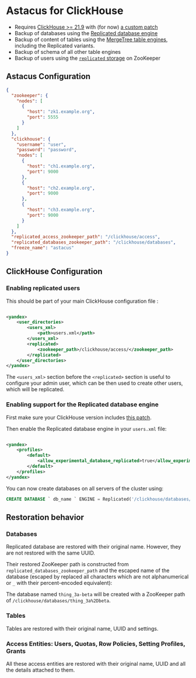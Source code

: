 # Astacus for ClickHouse

- Requires [ClickHouse >= 21.9](https://clickhouse.tech/docs/en/whats-new/changelog/#clickhouse-release-v21-9-2021-09-09)
  with (for now) [a custom patch](https://github.com/ClickHouse/ClickHouse/pull/29202)
- Backup of databases using
  the [Replicated database engine](https://clickhouse.tech/docs/en/engines/database-engines/replicated/)
- Backup of content of tables using
  the [MergeTree table engines](https://clickhouse.tech/docs/en/engines/table-engines/mergetree-family/), including the
  Replicated variants.
- Backup of schema of all other table engines
- Backup of users using
  the [`replicated` storage](https://clickhouse.tech/docs/en/operations/server-configuration-parameters/settings/#user_directories)
  on ZooKeeper

## Astacus Configuration

```json
{
  "zookeeper": {
    "nodes": [
      {
        "host": "zk1.example.org",
        "port": 5555
      }
    ]
  },
  "clickhouse": {
    "username": "user",
    "password": "password",
    "nodes": [
      {
        "host": "ch1.example.org",
        "port": 9000
      },
      {
        "host": "ch2.example.org",
        "port": 9000
      },
      {
        "host": "ch3.example.org",
        "port": 9000
      }
    ]
  },
  "replicated_access_zookeeper_path": "/clickhouse/access",
  "replicated_databases_zookeeper_path": "/clickhouse/databases",
  "freeze_name": "astacus"
}
```

## ClickHouse Configuration

### Enabling replicated users

This should be part of your main ClickHouse configuration file :

```xml

<yandex>
    <user_directories>
        <users_xml>
            <path>users.xml</path>
        </users_xml>
        <replicated>
            <zookeeper_path>/clickhouse/access/</zookeeper_path>
        </replicated>
    </user_directories>
</yandex>
```

The `<users_xml>` section before the `<replicated>` section is useful to configure your admin user, which can be then used to
create other users, which will be replicated.

### Enabling support for the Replicated database engine

First make sure your ClickHouse version includes [this patch](https://github.com/ClickHouse/ClickHouse/pull/29202).

Then enable the Replicated database engine in your `users.xml` file:

```xml

<yandex>
    <profiles>
        <default>
            <allow_experimental_database_replicated>true</allow_experimental_database_replicated>
        </default>
    </profiles>
</yandex>
```

You can now create databases on all servers of the cluster using:

```sql
CREATE DATABASE ` db_name ` ENGINE = Replicated('/clickhouse/databases/db_name', '{shard}', '{replica}')
```

## Restoration behavior

### Databases

Replicated database are restored with their original name. However, they are not restored with the same UUID.

Their restored ZooKeeper path is constructed from `replicated_databases_zookeeper_path` and the escaped name of the
database (escaped by replaced all characters which are not alphanumerical or `_` with their percent-encoded equivalent):

The database named `thing_3a-beta` will be created with a ZooKeeper path of
`/clickhouse/databases/thing_3a%2Dbeta`.

### Tables

Tables are restored with their original name, UUID and settings.

### Access Entities: Users, Quotas, Row Policies, Setting Profiles, Grants

All these access entities are restored with their original name, UUID and all the details attached to them.
